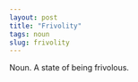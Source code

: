 ```yaml
---
layout: post
title: "Frivolity"
tags: noun
slug: frivolity
---
```

Noun. A state of being frivolous.
